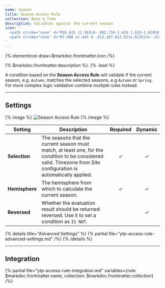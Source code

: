 ```yaml
---
name: Season
title: Season Access Rule
collection: Date & Time
description: Validates against the current season
icon: '
  <path stroke="none" d="M16.625 12.563c0-.892.734-1.626 1.625-1.626h8.125v3.25H18.25a1.633 1.633 0 01-1.625-1.624zm-13 3.25h6.5c.891 0 1.625.733 1.625 1.624 0 .892-.734 1.625-1.625 1.625h-6.5v-3.25z"/>
  <path stroke="none" d="M7.688 2c.445 0 .812.367.812.813v.812h13v-.813c0-.445.367-.812.813-.812.445 0 .812.367.812.813v.812h1.625A3.265 3.265 0 0128 6.875V24.75A3.265 3.265 0 0124.75 28H5.25A3.265 3.265 0 012 24.75V6.875a3.265 3.265 0 013.25-3.25h1.625v-.813c0-.445.367-.812.813-.812zM3.625 8.5v16.25c0 .891.734 1.625 1.625 1.625h19.5c.891 0 1.625-.734 1.625-1.625V8.5H3.625z"/>
'
---
```


{% elementIcon draw=$markdoc.frontmatter.icon /%}

{% $markdoc.frontmatter.description %}. {% .lead %}

A condition based on the **Season Access Rule** will validate if the current season, e.g. `Autumn`, matches the selected seasons, e.g `Autumn` or `Spring`. For more complex logic validation combine multiple rules instead.

---

## Settings

{% image %}
![Season Access Rule](/assets/ytp/access/rule-season.webp)
{% /image %}

| Setting | Description | Required | Dynamic |
| ------- | ----------- | :------: | :-----: |
| **Selection** | The seasons that the current season must match, at least one, for the condition to be considered valid. Timezone from Site configuration is automatically applied. | &#x2713; | &#x2713; |
| **Hemisphere** | The hemisphere from which to calculate the current season. | &#x2713; | &#x2713; |
| **Reversed** | Whether the evaluation result should be returned reversed. Use it to set a condition as `IS NOT`. | | &#x2713; |

{% details title="Advanced Settings" %}
    {% partial file="ytp-access-rule-advanced-settings.md" /%}
{% /details %}

---

## Integration

{% partial file="ytp-access-rule-integration.md" variables={rule: $markdoc.frontmatter.name, collection: $markdoc.frontmatter.collection} /%}
